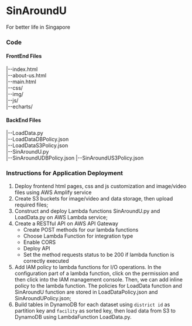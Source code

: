 # SinAroundU
For better life in Singapore

### Code
#### FrontEnd Files
|--index.html<br>
|--about-us.html<br>
|--main.html<br>
|--css/<br>
|--img/<br>
|--js/<br>
|--echarts/
#### BackEnd Files        
|--LoadData.py<br>
|--LoadDataDBPolicy.json<br>
|--LoadDataS3Policy.json<br>
|--SinAroundU.py<br>
|--SinAroundUDBPolicy.json
|--SinAroundUS3Policy.json<br>

### Instructions for Application Deployment
1. Deploy frontend html pages, css and js customization and image/video files using AWS Amplify service
2. Create S3 buckets for image/video and data storage, then upload required files; 
3. Construct and deploy Lambda functions SinAroundU.py and LoadData.py on AWS Lambda service; 
4. Create a RESTful API on AWS API Gateway
	* Create POST methods for our lambda functions
	* Choose Lambda Function for integration type
	* Enable CORS
	* Deploy API
	* Set the method requests status to be 200 if lambda function is correctly executed
5. Add IAM policy to lambda functions for I/O operations. In the configuration part of a lambda function, click on the permission and then click into the IAM management console. Then, we can add inline policy to the lambda function. The policies for LoadData function and SinAroundU function are stored in LoadDataPolicy.json and SinAroundUPolicy.json; 
6. Build tables in DynamoDB for each dataset using `district id` as partition key and `facility` as sorted key, then load data from S3 to DynamoDB using LambdaFunction LoadData.py. 
